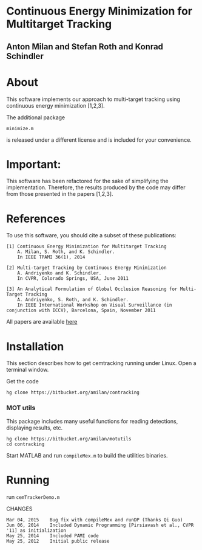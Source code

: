 Continuous Energy Minimization for Multitarget Tracking
=======================================================
Anton Milan and Stefan Roth and Konrad Schindler
------------------------------------------------




About
=====

This software implements our approach to multi-target tracking
using continuous energy minimization [1,2,3].

The additional package

    minimize.m
 
is released under a different license and is included for your convenience.




Important:
==========
This software has been refactored for the sake of simplifying the
implementation. Therefore, the results produced by the code may differ
from those presented in the papers [1,2,3].


References
==========
To use this software, you should cite a subset of these publications:

    [1] Continuous Energy Minimization for Multitarget Tracking
        A. Milan, S. Roth, and K. Schindler.
        In IEEE TPAMI 36(1), 2014
        
    [2] Multi-target Tracking by Continuous Energy Minimization
        A. Andriyenko and K. Schindler. 
        In CVPR, Colorado Springs, USA, June 2011

    [3] An Analytical Formulation of Global Occlusion Reasoning for Multi-Target Tracking
        A. Andriyenko, S. Roth, and K. Schindler. 
        In IEEE International Workshop on Visual Surveillance (in conjunction with ICCV), Barcelona, Spain, November 2011 

All papers are available [here](http://research.milanton.net)


Installation
============
This section describes how to get cemtracking running under Linux.
Open a terminal window.

Get the code

    hg clone https://bitbucket.org/amilan/contracking    
    
### MOT utils
This package includes many useful functions for reading detections, displaying results, etc.
    
    hg clone https://bitbucket.org/amilan/motutils
    cd contracking
    

Start MATLAB and run `compileMex.m` to build the utilities binaries.


Running
=======

run `cemTrackerDemo.m`



CHANGES

	Mar 04, 2015	Bug fix with compileMex and runDP (Thanks Qi Guo)
	Jun 06, 2014	Included Dynamic Programming [Pirsiavash et al., CVPR '11] as initialization
	May 25, 2014	Included PAMI code
	May 25, 2012	Initial public release